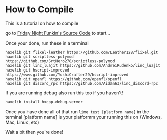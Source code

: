 # How to Compile
This is a tutorial on how to compile

go to [Friday Night Funkin's Source Code](https://github.com/ninjamuffin99/Funkin#build-instructions) to start...

Once your done, run these in a terminal
```
haxelib git flixel-leather https://github.com/Leather128/flixel.git
haxelib git scriptless-polymod https://github.com/SrtHero278/scriptless-polymod
haxelib git linc_luajit https://github.com/AndreiRudenko/linc_luajit
haxelib git hscript-improved https://www.github.com/YoshiCrafter29/hscript-improved
haxelib git openfl https://github.com/openfl/openfl
haxelib git discord_rpc https://github.com/Aidan63/linc_discord-rpc
```

If you are running debug also run this too if you haven't!
```
haxelib install hxcpp-debug-server
```

Once you have done all of that run `lime test [platform name]` in the terminal
[platform name] is your platformm your running this on (Windows, Mac, Linux, etc)

Wait a bit then you're done!